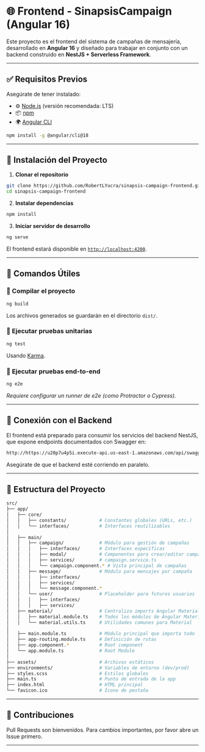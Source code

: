 # 🌐 Frontend - SinapsisCampaign (Angular 16)

Este proyecto es el frontend del sistema de campañas de mensajería, desarrollado en **Angular 16** y diseñado para trabajar en conjunto con un backend construido en **NestJS + Serverless Framework**.

---

## ✅ Requisitos Previos

Asegúrate de tener instalado:

- ⚙️ [Node.js](https://nodejs.org/) (versión recomendada: LTS)
- 📦 [npm](https://www.npmjs.com/)
- 🌍 [Angular CLI](https://angular.io/cli)

```bash
npm install -g @angular/cli@18
```

---

## 🚀 Instalación del Proyecto

1. **Clonar el repositorio**
```bash
git clone https://github.com/RobertLYucra/sinapsis-campaign-frontend.git
cd sinapsis-campaign-frontend
```

2. **Instalar dependencias**
```bash
npm install
```

3. **Iniciar servidor de desarrollo**
```bash
ng serve
```

El frontend estará disponible en [`http://localhost:4200`](http://localhost:4200).

---

## 🧪 Comandos Útiles

### 🔨 Compilar el proyecto
```bash
ng build
```
Los archivos generados se guardarán en el directorio `dist/`.

### 🧪 Ejecutar pruebas unitarias
```bash
ng test
```
Usando [Karma](https://karma-runner.github.io).

### 🚦 Ejecutar pruebas end-to-end
```bash
ng e2e
```
*Requiere configurar un runner de e2e (como Protractor o Cypress).*

---

## 📡 Conexión con el Backend

El frontend está preparado para consumir los servicios del backend NestJS, que expone endpoints documentados con Swagger en:

```bash
http://https://u20p7u4p5i.execute-api.us-east-1.amazonaws.com/api/swagger
```

Asegúrate de que el backend esté corriendo en paralelo.

---

## 📁 Estructura del Proyecto

```bash
src/
├── app/
│   ├── core/
│   │   ├── constants/            # Constantes globales (URLs, etc.)
│   │   └── interfaces/           # Interfaces reutilizables
│
│   ├── main/
│   │   ├── campaign/             # Módulo para gestión de campañas
│   │   │   ├── interfaces/       # Interfaces específicas
│   │   │   ├── modal/            # Componentes para crear/editar campañas
│   │   │   ├── services/         # campaign.service.ts
│   │   │   └── campaign.component.* # Vista principal de campañas
│   │   ├── message/              # Módulo para mensajes por campaña
│   │   │   ├── interfaces/
│   │   │   ├── services/
│   │   │   └── message.component.*
│   │   └── user/                 # Placeholder para futuros usuarios
│   │   │   ├── interfaces/
│   │   │   ├── services/   
│   ├── material/                 # Centraliza imports Angular Material
│   │   ├── material.module.ts    # Todos los módulos de Angular Material
│   │   └── material.utils.ts     # Utilidades comunes para Material
│
│   ├── main.module.ts            # Módulo principal que importa todo
│   ├── app-routing.module.ts     # Definición de rutas
│   ├── app.component.*           # Root component
│   └── app.module.ts             # Root Module
│
├── assets/                       # Archivos estáticos
├── environments/                 # Variables de entorno (dev/prod)
├── styles.scss                   # Estilos globales
├── main.ts                       # Punto de entrada de la app
├── index.html                    # HTML principal
└── favicon.ico                   # Ícono de pestaña


```

---

## 🤝 Contribuciones

Pull Requests son bienvenidos. Para cambios importantes, por favor abre un Issue primero.

---



